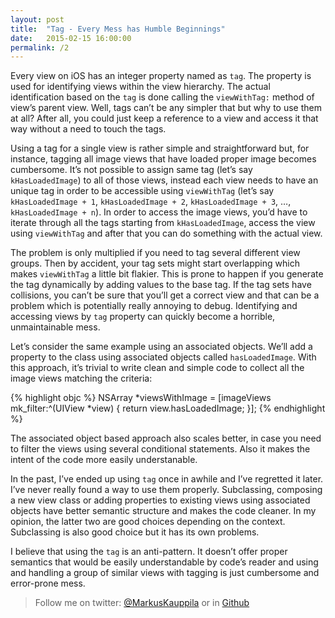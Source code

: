 ```yaml
---
layout: post
title:  "Tag - Every Mess has Humble Beginnings"
date:   2015-02-15 16:00:00
permalink: /2
---
```

Every view on iOS has an integer property named as `tag`. The property is used for identifying views within the view hierarchy. The actual identification based on the `tag` is done calling the `viewWithTag:` method of view’s parent view. Well, tags can’t be any simpler that but why to use them at all? After all, you could just keep a reference to a view and access it that way without a need to touch the tags.

Using a tag for a single view is rather simple and straightforward but, for instance, tagging all image views that have loaded proper image becomes cumbersome. It’s not possible to assign same tag (let’s say `kHasLoadedImage`) to all of those views, instead each view needs to have an unique tag in order to be accessible using `viewWithTag` (let’s say `kHasLoadedImage + 1`, `kHasLoadedImage + 2`, `kHasLoadedImage + 3`, …, `kHasLoadedImage + n`). In order to access the image views, you’d have to iterate through all the tags starting from `kHasLoadedImage`, access the view using `viewWithTag` and after that you can do something with the actual view.

The problem is only multiplied if you need to tag several different view groups. Then by accident, your tag sets might start overlapping which makes `viewWithTag` a little bit flakier. This is prone to happen if you generate the tag dynamically by adding values to the base tag. If the tag sets have collisions, you can’t be sure that you’ll get a correct view and that can be a problem which is potentially really annoying to debug. Identifying and accessing views by `tag` property can quickly become a horrible, unmaintainable mess.

Let’s consider the same example using an associated objects. We’ll add a property to the class using associated objects called `hasLoadedImage`. With this approach, it’s trivial to write clean and simple code to collect all the image views matching the criteria:

{% highlight objc %}
NSArray *viewsWithImage = [imageViews mk_filter:^(UIView *view) {
        return view.hasLoadedImage;
}];
{% endhighlight %}

The associated object based approach also scales better, in case you need to filter the views using several conditional statements. Also it makes the intent of the code more easily understanable.

In the past, I’ve ended up using `tag` once in awhile and I’ve regretted it later. I’ve never really found a way to use them properly. Subclassing, composing a new view class or adding properties to existing views using associated objects have better semantic structure and makes the code cleaner. In my opinion, the latter two are good choices depending on the context. Subclassing is also good choice but it has its own problems.

I believe that using the `tag` is an anti-pattern. It doesn’t offer proper semantics that would be easily understandable by code’s reader and using and handling a group of similar views with tagging is just cumbersome and error-prone mess.

> Follow me on twitter: [@MarkusKauppila](http://twitter.com/markuskauppila)
> or in [Github](https://github.com/mkauppila/)
